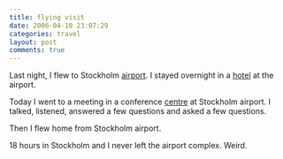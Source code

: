 ```yaml
---
title: flying visit
date: 2006-04-10 23:07:29
categories: travel
layout: post
comments: true
---
```

Last night, I flew to Stockholm
[airport](http://www.arlandaexpress.com/). I stayed overnight in a
[hotel](http://www.radissonsas.com/servlet/ContentServer?pagename=RadissonSAS/integration/hotelInfo&hotelCode=stozr&language=en&backURI=/reservation/rateSearch.do&origin=Rates%20And%20Availability)
at the airport.

Today I went to a meeting in a conference
[centre](http://www.primepoint.com/eng/) at Stockholm airport. I talked,
listened, answered a few questions and asked a few questions.

Then I flew home from Stockholm airport.

18 hours in Stockholm and I never left the airport complex. Weird.
